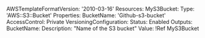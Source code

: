 AWSTemplateFormatVersion: '2010-03-16'
Resources:
  MyS3Bucket:
    Type: 'AWS::S3::Bucket'
    Properties:
      BucketName: 'Github-s3-bucket'
      AccessControl: Private
      VersioningConfiguration:
        Status: Enabled
Outputs:
  BucketName:
    Description: "Name of the S3 bucket"
    Value: !Ref MyS3Bucket
